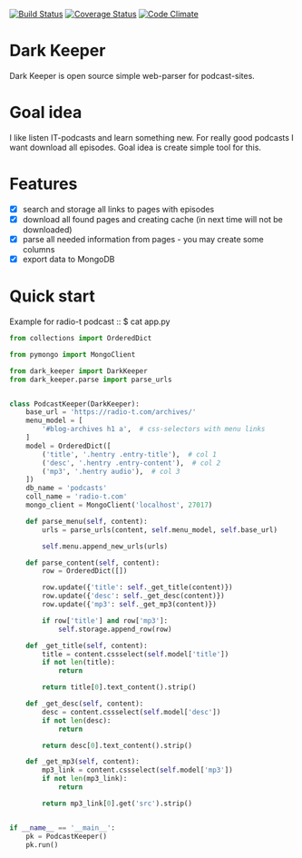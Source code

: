[![Build Status](https://travis-ci.org/itcrab/dark-keeper.svg?branch=master)](https://travis-ci.org/itcrab/dark-keeper)
[![Coverage Status](https://coveralls.io/repos/github/itcrab/dark-keeper/badge.svg?branch=master)](https://coveralls.io/github/itcrab/dark-keeper?branch=master)
[![Code Climate](https://codeclimate.com/github/itcrab/dark-keeper/badges/gpa.svg)](https://codeclimate.com/github/itcrab/dark-keeper)

# Dark Keeper
Dark Keeper is open source simple web-parser for podcast-sites.

# Goal idea
I like listen IT-podcasts and learn something new.
For really good podcasts I want download all episodes.
Goal idea is create simple tool for this.

# Features
- [x] search and storage all links to pages with episodes
- [x] download all found pages and creating cache (in next time will not be downloaded)
- [x] parse all needed information from pages - you may create some columns
- [x] export data to MongoDB

# Quick start
Example for radio-t podcast :: $ cat app.py
```python
from collections import OrderedDict

from pymongo import MongoClient

from dark_keeper import DarkKeeper
from dark_keeper.parse import parse_urls


class PodcastKeeper(DarkKeeper):
    base_url = 'https://radio-t.com/archives/'
    menu_model = [
        '#blog-archives h1 a',  # css-selectors with menu links
    ]
    model = OrderedDict([
        ('title', '.hentry .entry-title'),  # col 1
        ('desc', '.hentry .entry-content'),  # col 2
        ('mp3', '.hentry audio'),  # col 3
    ])
    db_name = 'podcasts'
    coll_name = 'radio-t.com'
    mongo_client = MongoClient('localhost', 27017)

    def parse_menu(self, content):
        urls = parse_urls(content, self.menu_model, self.base_url)

        self.menu.append_new_urls(urls)

    def parse_content(self, content):
        row = OrderedDict([])

        row.update({'title': self._get_title(content)})
        row.update({'desc': self._get_desc(content)})
        row.update({'mp3': self._get_mp3(content)})

        if row['title'] and row['mp3']:
            self.storage.append_row(row)

    def _get_title(self, content):
        title = content.cssselect(self.model['title'])
        if not len(title):
            return

        return title[0].text_content().strip()

    def _get_desc(self, content):
        desc = content.cssselect(self.model['desc'])
        if not len(desc):
            return

        return desc[0].text_content().strip()

    def _get_mp3(self, content):
        mp3_link = content.cssselect(self.model['mp3'])
        if not len(mp3_link):
            return

        return mp3_link[0].get('src').strip()


if __name__ == '__main__':
    pk = PodcastKeeper()
    pk.run()
```
